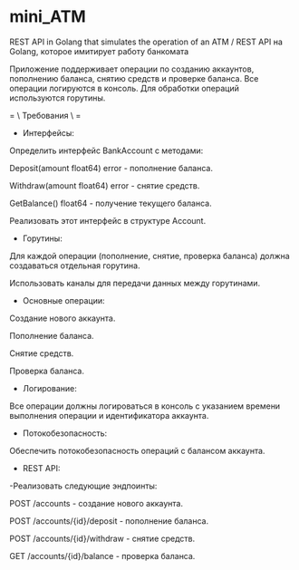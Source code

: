 # mini_ATM
REST API in Golang that simulates the operation of an ATM / REST API на Golang, которое имитирует работу банкомата

Приложение поддерживает операции по созданию аккаунтов, пополнению баланса, снятию средств и проверке баланса. Все операции логируются в консоль. Для обработки операций используются горутины.

= \\ Требования \\ =

* Интерфейсы:

Определить интерфейс BankAccount с методами:

Deposit(amount float64) error - пополнение баланса.

Withdraw(amount float64) error - снятие средств.

GetBalance() float64 - получение текущего баланса.

Реализовать этот интерфейс в структуре Account.


* Горутины:

Для каждой операции (пополнение, снятие, проверка баланса) должна создаваться отдельная горутина.

Использовать каналы для передачи данных между горутинами.


* Основные операции:

Создание нового аккаунта.

Пополнение баланса.

Снятие средств.

Проверка баланса.


* Логирование:

Все операции должны логироваться в консоль с указанием времени выполнения операции и идентификатора аккаунта.


* Потокобезопасность:

Обеспечить потокобезопасность операций с балансом аккаунта.


* REST API:

-Реализовать следующие эндпоинты:

POST /accounts - создание нового аккаунта.

POST /accounts/{id}/deposit - пополнение баланса.

POST /accounts/{id}/withdraw - снятие средств.

GET /accounts/{id}/balance - проверка баланса.
